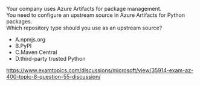 Your company uses Azure Artifacts for package management.<br/>You need to configure an upstream source in Azure Artifacts for Python packages.<br/>Which repository type should you use as an upstream source?<br/><ul><li class="multi-choice-item"><span class="multi-choice-letter" data-choice-letter="A">A.</span>npmjs.org</li><li class="multi-choice-item correct-hidden"><span class="multi-choice-letter" data-choice-letter="B">B.</span>PyPI</li><li class="multi-choice-item"><span class="multi-choice-letter" data-choice-letter="C">C.</span>Maven Central</li><li class="multi-choice-item"><span class="multi-choice-letter" data-choice-letter="D">D.</span>third-party trusted Python</li></ul><p><a href="https://www.examtopics.com/discussions/microsoft/view/35914-exam-az-400-topic-8-question-55-discussion/">https://www.examtopics.com/discussions/microsoft/view/35914-exam-az-400-topic-8-question-55-discussion/</a></p><script src="https://giscus.app/client.js"                    data-repo="azsamples/az204"                    data-repo-id="R_kgDOMRXzDQ"                    data-category="General"                    data-category-id="DIC_kwDOMRXzDc4Cgi27"                    data-mapping="pathname"                    data-strict="0"                    data-reactions-enabled="0"                    data-emit-metadata="0"                    data-input-position="bottom"                    data-theme="preferred_color_scheme"                    data-lang="en"                    crossorigin="anonymous"                    async>                    </script>